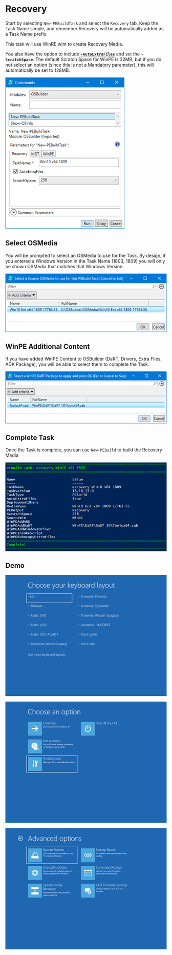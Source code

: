 # Recovery

Start by selecting `New-PEBuildTask` and select the `Recovery` tab.  Keep the Task Name simple, and remember Recovery will be automatically added as a Task Name prefix.

This task will use WinRE.wim to create Recovery Media.

You also have the option to include [**`-AutoExtraFiles`**](../auto-extrafiles.md) and set the **`-ScratchSpace`**.  The default Scratch Space for WinPE is 32MB, but if you do not select an option \(since this is not a Mandatory parameter\), this will automatically be set to 128MB.

![](../../../../../.gitbook/assets/2018-10-18_10-32-18.png)

## Select OSMedia

You will be prompted to select an OSMedia to use for the Task.  By design, if you entered a Windows Version in the Task Name \(1803, 1809\) you will only be shown OSMedia that matches that Windows Version.

![](../../../../../.gitbook/assets/2018-10-15_23-53-59.png)

## WinPE Additional Content

If you have added WinPE Content to OSBuilder \(DaRT, Drivers, Extra Files, ADK Package\), you will be able to select them to complete the Task.

![](../../../../../.gitbook/assets/2018-10-15_23-54-30.png)

## Complete Task

Once the Task is complete, you can use `New-PEBuild` to build the Recovery Media

![](../../../../../.gitbook/assets/2018-10-15_23-58-03.png)

## Demo

![](../../../../../.gitbook/assets/2018-10-16_2-20-02.png)

![](../../../../../.gitbook/assets/2018-10-16_2-20-30.png)

![](../../../../../.gitbook/assets/2018-10-16_2-21-10.png)





